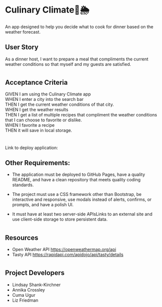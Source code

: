 # Culinary Climate🍴🌦️

An app designed to help you decide what to cook for dinner based on the weather forecast.

## User Story

As a dinner host, I want to prepare a meal that compliments the current weather conditions so that myself and my guests are satisfied.

#

## Acceptance Criteria

GIVEN I am using the Culinary Climate app
<BR>
WHEN I enter a city into the search bar
<BR>
THEN I get the current weather conditions of that city.
<br>
WHEN I get the weather results
<br>
THEN I get a list of multiple recipes that compliment the weather conditions that I can choose to favorite or dislike.
<br>
WHEN I favorite a recipe
<br>
THEN it will save in local storage.

#

Link to deploy application:

<!-- ![Project Screenshot] -->

## Other Requirements:

- The application must be deployed to GitHub Pages, have a quality README, and have a clean repository that meets quality coding standards.

- The project must use a CSS framework other than Bootstrap, be interactive and responsive, use modals instead of alerts, confirms, or prompts, and have a polish UI.

- It must have at least two server-side APIsLinks to an external site and use client-side storage to store persistent data.

#

## Resources

- Open Weather API
  https://openweathermap.org/api
- Tasty API
  https://rapidapi.com/apidojo/api/tasty/details

#

## Project Developers

- Lindsay Shank-Kirchner
- Annika Crossley
- Cuma Ugur
- Liz Friedman
